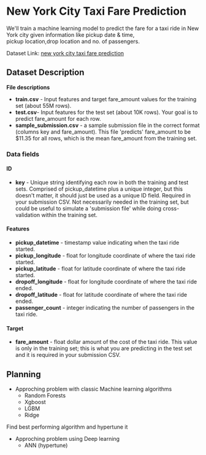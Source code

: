 # New York City Taxi Fare Prediction

We'll train a machine learning model to predict the fare for a taxi ride in New York city given information like pickup date & time,\
pickup location,drop location and no. of passengers. 

Dataset Link: [new york city taxi fare prediction](https://www.kaggle.com/c/new-york-city-taxi-fare-prediction)

## Dataset Description
**File descriptions**
* **train.csv** - Input features and target fare_amount values for the training set (about 55M rows).
* **test.csv**- Input features for the test set (about 10K rows). Your goal is to predict fare_amount for each row.
* **sample_submission.csv** - a sample submission file in the correct format (columns key and fare_amount). This file 'predicts' fare_amount to be $11.35 for all rows, which is the mean fare_amount from the training set.
### Data fields
#### ID
* **key** - Unique string identifying each row in both the training and test sets. Comprised of pickup_datetime plus a unique integer, but this doesn't matter, it should just be used as a unique ID field.
Required in your submission CSV. Not necessarily needed in the training set, but could be useful to simulate a 'submission file' while doing cross-validation within the training set.
#### Features
* **pickup_datetime** - timestamp value indicating when the taxi ride started.
* **pickup_longitude** - float for longitude coordinate of where the taxi ride started.
* **pickup_latitude** - float for latitude coordinate of where the taxi ride started.
* **dropoff_longitude** - float for longitude coordinate of where the taxi ride ended.
* **dropoff_latitude** - float for latitude coordinate of where the taxi ride ended.
* **passenger_count** - integer indicating the number of passengers in the taxi ride.
#### Target
* **fare_amount** - float dollar amount of the cost of the taxi ride. This value is only in the training set; this is what you are predicting in the test set and it is required in your submission CSV.


## Planning
* Approching problem with classic Machine learning algorithms
  - Random Forests
  - Xgboost
  - LGBM
  - Ridge

 
Find best performing algorithm and hypertune it
* Approching problem using Deep learning
  * ANN (hypertune)
